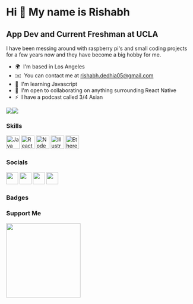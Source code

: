 Hi 👋 My name is Rishabh
========================

App Dev and Current Freshman at UCLA
------------------------

I have been messing around with raspberry pi's and small coding projects for a few years now and they have become a big hobby for me.

* 🌍  I'm based in Los Angeles
* ✉️  You can contact me at [rishabh.dedhia05@gmail.com](mailto:rishabh.dedhia05@gmail.com)
* 🧠  I'm learning Javascript
* 🤝  I'm open to collaborating on anything surrounding React Native
* ⚡  I have a podcast called 3/4 Asian

<a href="https://www.twitter.com/DedhiaRishabh" target="_blank" rel="noreferrer"><img
src="https://img.shields.io/twitter/follow/DedhiaRishabh?logo=twitter&style=for-the-badge&color=ef4444&labelColor=1c1917"
/></a><a href="https://www.github.com/RishabhDedhia05" target="_blank" rel="noreferrer"><img
src="https://img.shields.io/github/followers/RishabhDedhia05?logo=github&style=for-the-badge&color=ef4444&labelColor=1c1917" /></a>

### Skills

<p align="left">
<a href="https://www.oracle.com/java/" target="_blank" rel="noreferrer"><img src="https://raw.githubusercontent.com/danielcranney/readme-generator/main/public/icons/skills/java-colored.svg" width="36" height="36" alt="Java" /></a>
<a href="https://reactjs.org/" target="_blank" rel="noreferrer"><img src="https://raw.githubusercontent.com/danielcranney/readme-generator/main/public/icons/skills/react-colored.svg" width="36" height="36" alt="React" /></a>
<a href="https://nodejs.org/en/" target="_blank" rel="noreferrer"><img src="https://raw.githubusercontent.com/danielcranney/readme-generator/main/public/icons/skills/nodejs-colored.svg" width="36" height="36" alt="NodeJS" /></a>
<a href="adobe.com/uk/products/illustrator.html" target="_blank" rel="noreferrer"><img src="https://raw.githubusercontent.com/danielcranney/readme-generator/main/public/icons/skills/illustrator-colored.svg" width="36" height="36" alt="Illustrator" /></a>
<a href="https://ethereum.org/en/" target="_blank" rel="noreferrer"><img src="https://raw.githubusercontent.com/danielcranney/readme-generator/main/public/icons/skills/ethereum-colored.svg" width="36" height="36" alt="Ethereum" /></a>
</p>


### Socials

<p align="left"> <a href="https://discord.com/users/Rieshiab" target="_blank" rel="noreferrer"><img src="https://raw.githubusercontent.com/danielcranney/readme-generator/main/public/icons/socials/discord.svg" width="32" height="32" /></a> <a href="https://www.github.com/RishabhDedhia05" target="_blank" rel="noreferrer"><img src="https://raw.githubusercontent.com/danielcranney/readme-generator/main/public/icons/socials/github.svg" width="32" height="32" /></a> <a href="http://www.instagram.com/Rishabh.dedhia" target="_blank" rel="noreferrer"><img src="https://raw.githubusercontent.com/danielcranney/readme-generator/main/public/icons/socials/instagram.svg" width="32" height="32" /></a> <a href="https://www.twitter.com/DedhiaRishabh" target="_blank" rel="noreferrer"><img src="https://raw.githubusercontent.com/danielcranney/readme-generator/main/public/icons/socials/twitter.svg" width="32" height="32" /></a></p>

### Badges

### Support Me

<a href="https://www.buymeacoffee.com/RishabhDedhia"><img src="https://cdn.buymeacoffee.com/buttons/v2/default-yellow.png" width="200" /></a>
